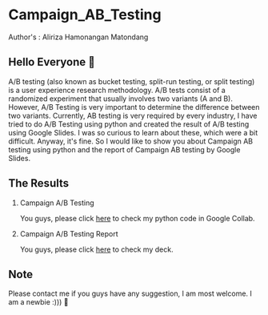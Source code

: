 # Campaign_AB_Testing
Author's : Aliriza Hamonangan Matondang
## Hello Everyone 👋
A/B testing (also known as bucket testing, split-run testing, or split testing) is a user experience research methodology. A/B tests consist of a randomized experiment that usually involves two variants (A and B). However, A/B Testing is very important to determine the difference between two variants. Currently, AB testing is very required by every industry, I have tried to do A/B Testing using python and created the result of A/B testing using Google Slides. I was so curious to learn about these, which were a bit difficult. Anyway, it's fine. So I would like to show you about Campaign AB testing using python and the report of Campaign AB testing by Google Slides.
## The Results
 1. Campaign A/B Testing
    
    You guys, please click [here](https://colab.research.google.com/drive/1Zo6o1-YzaugmhD3jZc-Bvis-39AmbHHI#scrollTo=s8pcVEr4-fgh) to check my python code in Google Collab.

2. Campaign A/B Testing Report
   
   You guys, please click [here](https://docs.google.com/presentation/d/1tUmQE1IwPSgGphnF6u1QQHU_1CaX3cd4YqNPxHmX3KY/edit#slide=id.ga00a88a2fe_0_377) to check my deck.  

 ## Note 
Please contact me if you guys have any suggestion, I am most welcome. I am a newbie :))) 🤖
